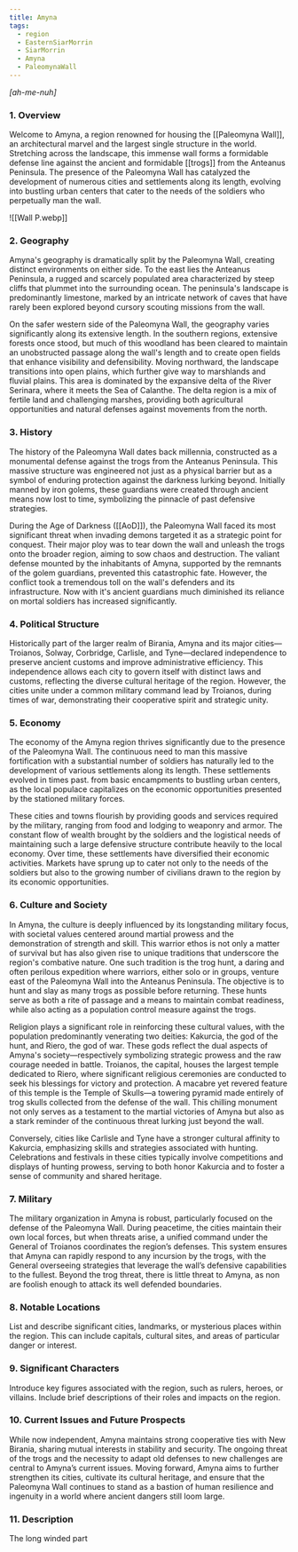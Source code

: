 ```yaml
---
title: Amyna
tags:
  - region
  - EasternSiarMorrin
  - SiarMorrin
  - Amyna
  - PaleomynaWall
---
```

*[ah-me-nuh]*
### 1. **Overview**

Welcome to Amyna, a region renowned for housing the [[Paleomyna Wall]], an architectural marvel and the largest single structure in the world. Stretching across the landscape, this immense wall forms a formidable defense line against the ancient and formidable [[trogs]] from the Anteanus Peninsula. The presence of the Paleomyna Wall has catalyzed the development of numerous cities and settlements along its length, evolving into bustling urban centers that cater to the needs of the soldiers who perpetually man the wall.

![[Wall P.webp]]

### 2. **Geography**

Amyna's geography is dramatically split by the Paleomyna Wall, creating distinct environments on either side. To the east lies the Anteanus Peninsula, a rugged and scarcely populated area characterized by steep cliffs that plummet into the surrounding ocean. The peninsula's landscape is predominantly limestone, marked by an intricate network of caves that have rarely been explored beyond cursory scouting missions from the wall.

On the safer western side of the Paleomyna Wall, the geography varies significantly along its extensive length. In the southern regions, extensive forests once stood, but much of this woodland has been cleared to maintain an unobstructed passage along the wall's length and to create open fields that enhance visibility and defensibility. Moving northward, the landscape transitions into open plains, which further give way to marshlands and fluvial plains. This area is dominated by the expansive delta of the River Serinara, where it meets the Sea of Calanthe. The delta region is a mix of fertile land and challenging marshes, providing both agricultural opportunities and natural defenses against movements from the north.

### 3. **History**

The history of the Paleomyna Wall dates back millennia, constructed as a monumental defense against the trogs from the Anteanus Peninsula. This massive structure was engineered not just as a physical barrier but as a symbol of enduring protection against the darkness lurking beyond. Initially manned by iron golems, these guardians were created through ancient means now lost to time, symbolizing the pinnacle of past defensive strategies.

During the Age of Darkness ([[AoD]]), the Paleomyna Wall faced its most significant threat when invading demons targeted it as a strategic point for conquest. Their major ploy was to tear down the wall and unleash the trogs onto the broader region, aiming to sow chaos and destruction. The valiant defense mounted by the inhabitants of Amyna, supported by the remnants of the golem guardians, prevented this catastrophic fate. However, the conflict took a tremendous toll on the wall's defenders and its infrastructure. Now with it's ancient guardians much diminished its reliance on mortal soldiers has increased significantly. 

### 4. **Political Structure**

Historically part of the larger realm of Birania, Amyna and its major cities—Troianos, Solway, Corbridge, Carlisle, and Tyne—declared independence to preserve ancient customs and improve administrative efficiency. This independence allows each city to govern itself with distinct laws and customs, reflecting the diverse cultural heritage of the region. However, the cities unite under a common military command lead by Troianos, during times of war, demonstrating their cooperative spirit and strategic unity.

### 5. **Economy**

The economy of the Amyna region thrives significantly due to the presence of the Paleomyna Wall. The continuous need to man this massive fortification with a substantial number of soldiers has naturally led to the development of various settlements along its length. These settlements evolved in times past. from basic encampments to bustling urban centers, as the local populace capitalizes on the economic opportunities presented by the stationed military forces.

These cities and towns flourish by providing goods and services required by the military, ranging from food and lodging to weaponry and armor. The constant flow of wealth brought by the soldiers and the logistical needs of maintaining such a large defensive structure contribute heavily to the local economy. Over time, these settlements have diversified their economic activities. Markets have sprung up to cater not only to the needs of the soldiers but also to the growing number of civilians drawn to the region by its economic opportunities.

### 6. **Culture and Society**

In Amyna, the culture is deeply influenced by its longstanding military focus, with societal values centered around martial prowess and the demonstration of strength and skill. This warrior ethos is not only a matter of survival but has also given rise to unique traditions that underscore the region's combative nature. One such tradition is the trog hunt, a daring and often perilous expedition where warriors, either solo or in groups, venture east of the Paleomyna Wall into the Anteanus Peninsula. The objective is to hunt and slay as many trogs as possible before returning. These hunts serve as both a rite of passage and a means to maintain combat readiness, while also acting as a population control measure against the trogs.

Religion plays a significant role in reinforcing these cultural values, with the population predominantly venerating two deities: Kakurcia, the god of the hunt, and Riero, the god of war. These gods reflect the dual aspects of Amyna's society—respectively symbolizing strategic prowess and the raw courage needed in battle. Troianos, the capital, houses the largest temple dedicated to Riero, where significant religious ceremonies are conducted to seek his blessings for victory and protection. A macabre yet revered feature of this temple is the Temple of Skulls—a towering pyramid made entirely of trog skulls collected from the defense of the wall. This chilling monument not only serves as a testament to the martial victories of Amyna but also as a stark reminder of the continuous threat lurking just beyond the wall.

Conversely, cities like Carlisle and Tyne have a stronger cultural affinity to Kakurcia, emphasizing skills and strategies associated with hunting. Celebrations and festivals in these cities typically involve competitions and displays of hunting prowess, serving to both honor Kakurcia and to foster a sense of community and shared heritage.

### 7. **Military**

The military organization in Amyna is robust, particularly focused on the defense of the Paleomyna Wall. During peacetime, the cities maintain their own local forces, but when threats arise, a unified command under the General of Troianos coordinates the region’s defenses. This system ensures that Amyna can rapidly respond to any incursion by the trogs, with the General overseeing strategies that leverage the wall’s defensive capabilities to the fullest. Beyond the trog threat, there is little threat to Amyna, as non are foolish enough to attack its well defended boundaries. 

### 8. **Notable Locations**

List and describe significant cities, landmarks, or mysterious places within the region. This can include capitals, cultural sites, and areas of particular danger or interest.

### 9. **Significant Characters**

Introduce key figures associated with the region, such as rulers, heroes, or villains. Include brief descriptions of their roles and impacts on the region.

### 10. **Current Issues and Future Prospects**

While now independent, Amyna maintains strong cooperative ties with New Birania, sharing mutual interests in stability and security. The ongoing threat of the trogs and the necessity to adapt old defenses to new challenges are central to Amyna’s current issues. Moving forward, Amyna aims to further strengthen its cities, cultivate its cultural heritage, and ensure that the Paleomyna Wall continues to stand as a bastion of human resilience and ingenuity in a world where ancient dangers still loom large.

### 11. **Description**

The long winded part
